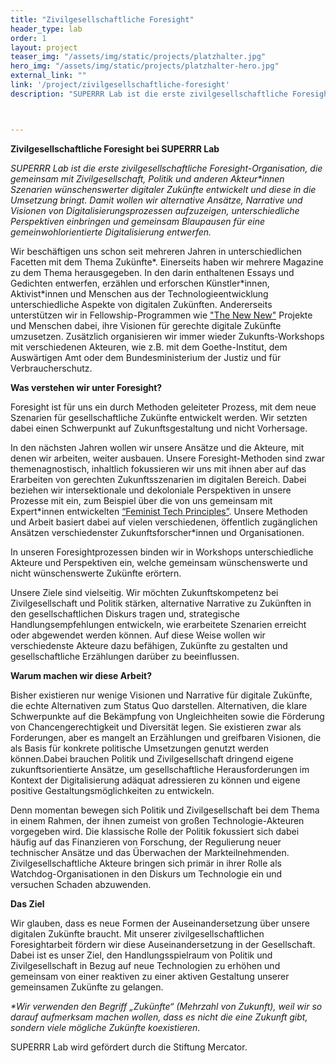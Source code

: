```yaml
---
title: "Zivilgesellschaftliche Foresight"
header_type: lab
order: 1
layout: project
teaser_img: "/assets/img/static/projects/platzhalter.jpg"
hero_img: "/assets/img/static/projects/platzhalter-hero.jpg"
external_link: ""
link: '/project/zivilgesellschaftliche-foresight'
description: "SUPERRR Lab ist die erste zivilgesellschaftliche Foresight-Organisation, die gemeinsam mit Zivilgesellschaft, Politik und anderen Akteur*innen Szenarien wünschenswerter digitaler Zukünfte entwickelt und diese in die Umsetzung bringt."



---
```

<p><b> Zivilgesellschaftliche Foresight bei SUPERRR Lab</b></p>
<p>
<i>SUPERRR Lab ist die erste zivilgesellschaftliche Foresight-Organisation, die gemeinsam mit Zivilgesellschaft, Politik und anderen Akteur*innen Szenarien wünschenswerter digitaler Zukünfte entwickelt und diese in die Umsetzung bringt. Damit wollen wir alternative Ansätze, Narrative und Visionen von Digitalisierungsprozessen aufzuzeigen, unterschiedliche Perspektiven einbringen und gemeinsam Blaupausen für eine gemeinwohlorientierte Digitalisierung entwerfen.</i> 
</p>

<p>
Wir beschäftigen uns schon seit mehreren Jahren in unterschiedlichen Facetten mit dem Thema Zukünfte*. Einerseits haben wir mehrere Magazine zu dem Thema herausgegeben. In den darin enthaltenen Essays und Gedichten entwerfen, erzählen und erforschen Künstler*innen, Aktivist*innen und Menschen aus der Technologieentwicklung unterschiedliche Aspekte von digitalen Zukünften. Andererseits unterstützen wir in Fellowship-Programmen wie <a href="https://thenewnew.space/">"The New New"</a> Projekte und Menschen dabei, ihre Visionen für gerechte digitale Zukünfte umzusetzen. Zusätzlich organisieren wir immer wieder Zukunfts-Workshops mit verschiedenen Akteuren, wie z.B. mit dem Goethe-Institut, dem Auswärtigen Amt oder dem Bundesministerium der Justiz und für Verbraucherschutz.
</p>

<p><b>Was verstehen wir unter Foresight?</b></p>

<p>
Foresight ist für uns ein durch Methoden geleiteter Prozess, mit dem neue Szenarien für gesellschaftliche Zukünfte entwickelt werden. Wir setzten dabei einen Schwerpunkt auf Zukunftsgestaltung und nicht Vorhersage.
</p>

<p>
In den nächsten Jahren wollen wir unsere Ansätze und die Akteure, mit denen wir arbeiten, weiter ausbauen. Unsere Foresight-Methoden sind zwar themenagnostisch, inhaltlich  fokussieren wir uns mit ihnen aber auf das Erarbeiten von gerechten Zukunftsszenarien im digitalen Bereich. Dabei beziehen wir intersektionale und dekoloniale Perspektiven in unsere Prozesse mit ein, zum Beispiel über die von uns gemeinsam mit Expert*innen entwickelten <a href="https://superrr.net/feministtech/principles/">“Feminist Tech Principles”</a>. Unsere Methoden und Arbeit basiert dabei auf vielen verschiedenen, öffentlich zugänglichen Ansätzen verschiedenster Zukunftsforscher*innen und Organisationen.
</p>

<p>
In unseren Foresightprozessen binden wir in Workshops unterschiedliche Akteure und Perspektiven ein, welche gemeinsam wünschenswerte und nicht wünschenswerte Zukünfte erörtern.
</p>

<p>
Unsere Ziele sind vielseitig. Wir möchten Zukunftskompetenz bei Zivilgesellschaft und Politik stärken, alternative Narrative zu Zukünften in den gesellschaftlichen Diskurs tragen und, strategische Handlungsempfehlungen entwickeln, wie erarbeitete Szenarien erreicht oder abgewendet werden können. Auf diese Weise wollen wir verschiedenste Akteure dazu befähigen, Zukünfte zu gestalten und gesellschaftliche Erzählungen darüber zu beeinflussen.
</p>

<p><b>Warum machen wir diese Arbeit?</b></p>

<p>
Bisher existieren nur wenige Visionen und Narrative für digitale Zukünfte, die echte Alternativen zum Status Quo darstellen. Alternativen, die klare Schwerpunkte auf die Bekämpfung von Ungleichheiten sowie die Förderung von Chancengerechtigkeit und Diversität legen. Sie existieren zwar als Forderungen, aber es mangelt an Erzählungen und greifbaren Visionen, die als Basis für konkrete politische Umsetzungen genutzt werden können.Dabei brauchen Politik und Zivilgesellschaft dringend eigene zukunftsorientierte Ansätze, um gesellschaftliche Herausforderungen im Kontext der Digitalisierung adäquat adressieren zu können und eigene positive Gestaltungsmöglichkeiten zu entwickeln.
</p>

<p>
Denn momentan bewegen sich Politik und Zivilgesellschaft bei dem Thema in einem Rahmen, der ihnen zumeist von großen Technologie-Akteuren vorgegeben wird. Die klassische Rolle der Politik fokussiert sich dabei häufig auf das Finanzieren von Forschung, der Regulierung neuer technischer Ansätze und das Überwachen der Markteilnehmenden. Zivilgesellschaftliche Akteure bringen sich primär in ihrer Rolle als Watchdog-Organisationen in den Diskurs um Technologie ein und versuchen Schaden abzuwenden.
</p>


<p><b>Das Ziel</b></p>

<p>
Wir glauben, dass es neue Formen der Auseinandersetzung über unsere digitalen Zukünfte braucht. Mit unserer zivilgesellschaftlichen Foresightarbeit fördern wir diese Auseinandersetzung in der Gesellschaft. Dabei ist es unser Ziel, den Handlungsspielraum von Politik und Zivilgesellschaft in Bezug auf neue Technologien zu erhöhen und gemeinsam von einer reaktiven zu einer aktiven Gestaltung unserer gemeinsamen Zukünfte zu gelangen. 
</p>

<p>
  
</p>

<p>
  
</p>

<p>
<i>*Wir verwenden den Begriff  „Zukünfte“ (Mehrzahl von Zukunft), weil wir so darauf aufmerksam machen wollen, dass es nicht die eine Zukunft gibt, sondern viele mögliche Zukünfte koexistieren.</i>

</p>
<p>
SUPERRR Lab wird gefördert durch die Stiftung Mercator.
</p>
